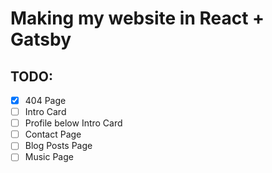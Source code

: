 # Making my website in React + Gatsby

## TODO:
- [x] 404 Page
- [ ] Intro Card
- [ ] Profile below Intro Card
- [ ] Contact Page
- [ ] Blog Posts Page
- [ ] Music Page
